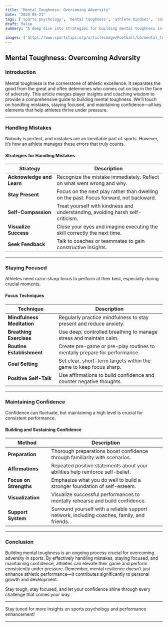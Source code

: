 ```yaml
---
title: "Mental Toughness: Overcoming Adversity"
date: "2024-05-21"
tags: ['sports psychology', 'mental toughness', 'athlete mindset', 'coaching strategies', 'performance enhancement']
draft: false
summary: "A deep dive into strategies for building mental toughness in athletes, focusing on handling mistakes, staying focused, and maintaining confidence."

images: ['https://www.sportstips.org/articleimage/Football/LG/mental_toughness_overcoming_adversity.webp']
---
```


## Mental Toughness: Overcoming Adversity

### Introduction

Mental toughness is the cornerstone of athletic excellence. It separates the good from the great and often determines who comes out on top in the face of adversity. This article merges player insights and coaching wisdom to provide a comprehensive guide to building mental toughness. We'll touch on handling mistakes, staying focused, and maintaining confidence—all key elements that help athletes thrive under pressure.

---

### Handling Mistakes

Nobody is perfect, and mistakes are an inevitable part of sports. However, it’s how an athlete manages these errors that truly counts.

#### Strategies for Handling Mistakes

| Strategy                | Description                                                                                       |
|-------------------------|---------------------------------------------------------------------------------------------------|
| **Acknowledge and Learn**       | Recognize the mistake immediately. Reflect on what went wrong and why.                      |
| **Stay Present**        | Focus on the next play rather than dwelling on the past. Focus forward, not backward.              |
| **Self-Compassion**     | Treat yourself with kindness and understanding, avoiding harsh self-criticism.                     |
| **Visualize Success**   | Close your eyes and imagine executing the skill correctly the next time.                             |
| **Seek Feedback**       | Talk to coaches or teammates to gain constructive insights.                                          |

---

### Staying Focused

Athletes need razor-sharp focus to perform at their best, especially during crucial moments.

#### Focus Techniques

| Technique              | Description                                                                                           |
|------------------------|-------------------------------------------------------------------------------------------------------|
| **Mindfulness Meditation**     | Regularly practice mindfulness to stay present and reduce anxiety.                              |
| **Breathing Exercises**        | Use deep, controlled breathing to manage stress and maintain calm.                               |
| **Routine Establishment**      | Create pre-game or pre-play routines to mentally prepare for performance.                        |
| **Goal Setting**               | Set clear, short-term targets within the game to keep focus sharp.                              |
| **Positive Self-Talk**         | Use affirmations to build confidence and counter negative thoughts.                             |

---

### Maintaining Confidence

Confidence can fluctuate, but maintaining a high level is crucial for consistent performance.

#### Building and Sustaining Confidence

| Method                  | Description                                                                                           |
|-------------------------|-------------------------------------------------------------------------------------------------------|
| **Preparation**         | Thorough preparations boost confidence through familiarity with scenarios.                            |
| **Affirmations**        | Repeated positive statements about your abilities help reinforce self-belief.                            |
| **Focus on Strengths**  | Emphasize what you do well to build a stronger foundation of self-esteem.                               |
| **Visualization**       | Visualize successful performances to mentally rehearse and build confidence.                            |
| **Support System**      | Surround yourself with a reliable support network, including coaches, family, and friends.              |

---

### Conclusion

Building mental toughness is an ongoing process crucial for overcoming adversity in sports. By effectively handling mistakes, staying focused, and maintaining confidence, athletes can elevate their game and perform consistently under pressure. Remember, mental resilience doesn't just enhance athletic performance—it contributes significantly to personal growth and development.

Stay tough, stay focused, and let your confidence shine through every challenge that comes your way.

---

Stay tuned for more insights on sports psychology and performance enhancement!

---
